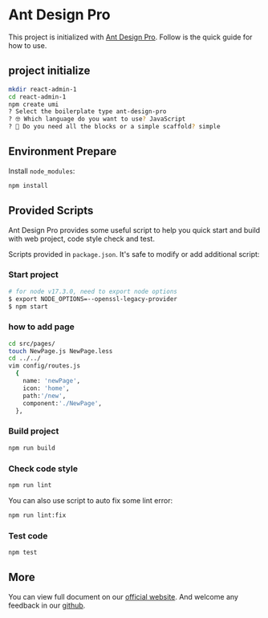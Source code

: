 # Ant Design Pro

This project is initialized with [Ant Design Pro](https://pro.ant.design). Follow is the quick guide for how to use.


## project initialize
```bash
mkdir react-admin-1
cd react-admin-1
npm create umi
? Select the boilerplate type ant-design-pro
? 🤓 Which language do you want to use? JavaScript
? 🚀 Do you need all the blocks or a simple scaffold? simple
```

## Environment Prepare

Install `node_modules`:

```bash
npm install
```


## Provided Scripts

Ant Design Pro provides some useful script to help you quick start and build with web project, code style check and test.

Scripts provided in `package.json`. It's safe to modify or add additional script:

### Start project

```bash
# for node v17.3.0, need to export node options
$ export NODE_OPTIONS=--openssl-legacy-provider
$ npm start
```

### how to add page

```bash
cd src/pages/
touch NewPage.js NewPage.less
cd ../../
vim config/routes.js
  {
    name: 'newPage',
    icon: 'home',
    path:'/new',
    component:'./NewPage',
  },
```

### Build project

```bash
npm run build
```

### Check code style

```bash
npm run lint
```

You can also use script to auto fix some lint error:

```bash
npm run lint:fix
```

### Test code

```bash
npm test
```

## More

You can view full document on our [official website](https://pro.ant.design). And welcome any feedback in our [github](https://github.com/ant-design/ant-design-pro).
